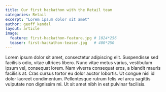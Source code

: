 ```yaml
---
title: Our first hackathon with the Retail team
categories: Retail
excerpt: "Lorem ipsum dolor sit amet"
author: geoff_kendal
layout: article
image: 
  feature: first-hackathon-feature.jpg # 1024*256
  teaser: first-hackathon-teaser.jpg   # 400*250
---
```


Lorem ipsum dolor sit amet, consectetur adipiscing elit. Suspendisse sed facilisis odio, vitae ultrices libero. Nunc vitae metus varius, vestibulum ipsum vel, consequat lorem. Nam viverra consequat eros, a blandit mauris facilisis at. Cras cursus tortor eu dolor auctor lobortis. Ut congue nisi id dolor laoreet condimentum. Pellentesque rutrum felis vel arcu sagittis vulputate non dignissim mi. Ut sit amet nibh in est pulvinar facilisis.
